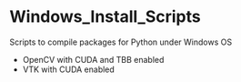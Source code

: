 # Windows_Install_Scripts
 
Scripts to compile packages for Python under Windows OS

* OpenCV with CUDA and TBB enabled
* VTK with CUDA enabled
